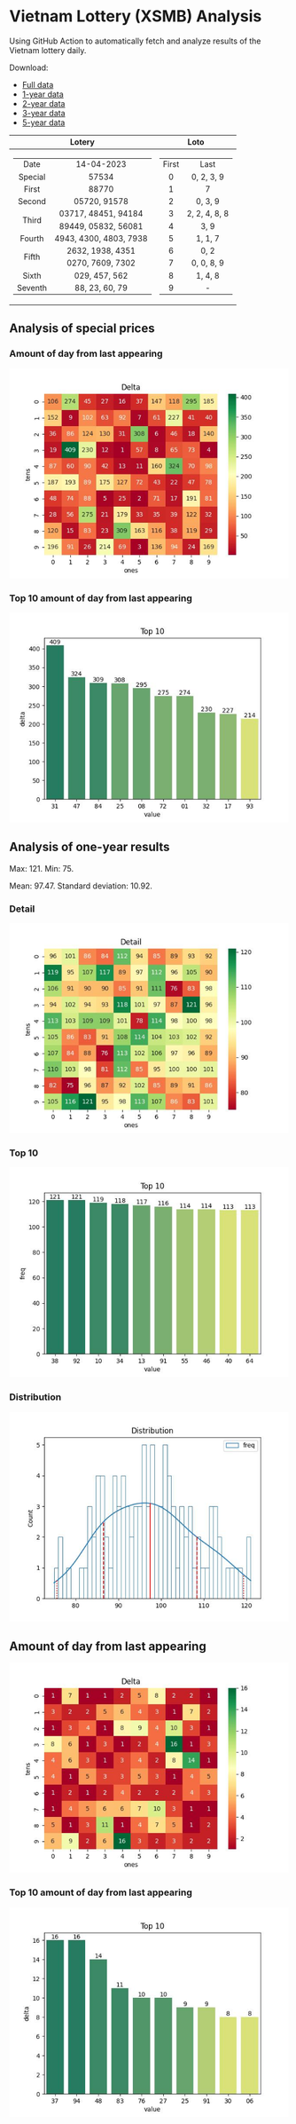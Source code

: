 # Vietnam Lottery (XSMB) Analysis

Using GitHub Action to automatically fetch and analyze results of the Vietnam lottery daily.

Download:

* [Full data](https://raw.githubusercontent.com/khiemdoan/vietnam-lottery-xsmb-analysis/main/results/xsmb.csv)
* [1-year data](https://raw.githubusercontent.com/khiemdoan/vietnam-lottery-xsmb-analysis/main/results/xsmb_1_year.csv)
* [2-year data](https://raw.githubusercontent.com/khiemdoan/vietnam-lottery-xsmb-analysis/main/results/xsmb_2_year.csv)
* [3-year data](https://raw.githubusercontent.com/khiemdoan/vietnam-lottery-xsmb-analysis/main/results/xsmb_3_year.csv)
* [5-year data](https://raw.githubusercontent.com/khiemdoan/vietnam-lottery-xsmb-analysis/main/results/xsmb_5_year.csv)

| Lotery      | Loto |
| :-----------: | :-----------: |
| <table><tr><td>Date</td><td>14-04-2023</td></tr><tr><td>Special</td><td>57534</td></tr><tr><td>First</td><td>88770</td></tr><tr><td>Second</td><td>05720, 91578</td></tr><tr><td rowspan="2">Third</td><td>03717, 48451, 94184</td></tr><tr><td>89449, 05832, 56081</td></tr><tr><td>Fourth</td><td>4943, 4300, 4803, 7938</td></tr><tr><td rowspan="2">Fifth</td><td>2632, 1938, 4351</td></tr><tr><td>0270, 7609, 7302</td></tr><tr><td>Sixth</td><td>029, 457, 562</td></tr><tr><td>Seventh</td><td>88, 23, 60, 79</td></tr></table> | <table><tr><td>First</td><td>Last</td></tr><tr><td>0</td><td>0, 2, 3, 9</td></tr><tr><td>1</td><td>7</td></tr><tr><td>2</td><td>0, 3, 9</td></tr><tr><td>3</td><td>2, 2, 4, 8, 8</td></tr><tr><td>4</td><td>3, 9</td></tr><tr><td>5</td><td>1, 1, 7</td></tr><tr><td>6</td><td>0, 2</td></tr><tr><td>7</td><td>0, 0, 8, 9</td></tr><tr><td>8</td><td>1, 4, 8</td></tr><tr><td>9</td><td>-</td></tr></table> |


<h2>Analysis of special prices</h2>

<h3>Amount of day from last appearing</h3>

![Delta](images/special_delta.jpg)

<h3>Top 10 amount of day from last appearing</h3>

![Delta top 10](images/special_delta_top_10.jpg)

<h2>Analysis of one-year results</h2>

Max: 121. Min: 75.

Mean: 97.47. Standard deviation: 10.92.

<h3>Detail</h3>

![Detail](images/heatmap.jpg)

<h3>Top 10</h3>

![Top 10](images/top-10.jpg)

<h3>Distribution</h3>

![Distribution](images/distribution.jpg)

<h2>Amount of day from last appearing</h2>

![Delta](images/delta.jpg)

<h3>Top 10 amount of day from last appearing</h3>

![Delta top 10](images/delta_top_10.jpg)